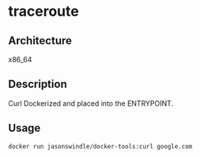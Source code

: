 # traceroute

## Architecture
x86_64

## Description
Curl Dockerized and placed into the ENTRYPOINT.

## Usage
`docker run jasonswindle/docker-tools:curl google.com`
